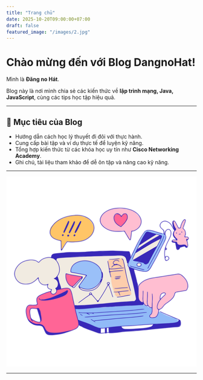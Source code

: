 ```yaml
---
title: "Trang chủ"
date: 2025-10-20T09:00:00+07:00
draft: false
featured_image: "/images/2.jpg"
---
```


# Chào mừng đến với **Blog DangnoHat**!

Mình là **Đăng no Hát**.

Blog này là nơi mình chia sẻ các kiến thức về **lập trình mạng, Java, JavaScript**, cùng các tips học tập hiệu quả.



---

## 🎯 Mục tiêu của Blog

- Hướng dẫn cách học lý thuyết đi đôi với thực hành.
- Cung cấp bài tập và ví dụ thực tế để luyện kỹ năng.
- Tổng hợp kiến thức từ các khóa học uy tín như **Cisco Networking Academy**.
- Ghi chú, tài liệu tham khảo để dễ ôn tập và nâng cao kỹ năng.

---

![Học tập hiệu quả](study.png)

---
